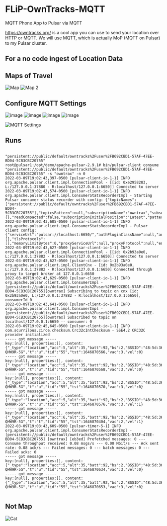# FLiP-OwnTracks-MQTT

MQTT Phone App to Pulsar via MQTT

https://owntracks.org/ is a cool app you can use to send your location over HTTP or MQTT.   We will use MQTT, which is actually MoP (MQTT on Pulsar) to my Pulsar cluster.

## For a no code ingest of Location Data


## Maps of Travel

![Map](https://github.com/tspannhw/FLiP-OwnTracks-MQTT/blob/main/ownmap.png?raw=true)
![Map 2](https://github.com/tspannhw/FLiP-OwnTracks-MQTT/blob/main/ownmap2.png?raw=true)

## Configure MQTT Settings

![image](https://user-images.githubusercontent.com/18673814/158393441-1b97742d-fb65-41aa-b864-7de92e5f93a2.png)
![image](https://user-images.githubusercontent.com/18673814/158393504-74aeac76-4a87-431c-b63b-d0f9a29bbcb1.png)
![image](https://user-images.githubusercontent.com/18673814/158393539-0e3a6a8e-733b-4b51-a77e-55ab5ce82e1a.png)
![image](https://user-images.githubusercontent.com/18673814/158393590-ad3eadcb-8917-4d42-a956-cfca365763f1.png)

![MQTT Settings](https://github.com/tspannhw/FLiP-OwnTracks-MQTT/blob/main/ownmqtt.png?raw=true)


## Runs

````

"persistent://public/default/owntracks%2Fuser%2FB692CBD1-57AF-47EE-BD04-5CB3CBC20755"
root@pulsar1:/opt/demo/apache-pulsar-2.9.1# bin/pulsar-client consume "persistent://public/default/owntracks%2Fuser%2FB692CBD1-57AF-47EE-BD04-5CB3CBC20755" -s "owntrax" -n 0
2022-03-09T19:02:43,397-0500 [pulsar-client-io-1-1] INFO  org.apache.pulsar.client.impl.ConnectionPool - [[id: 0xe2958283, L:/127.0.0.1:37880 - R:localhost/127.0.0.1:6650]] Connected to server
2022-03-09T19:02:43,574-0500 [pulsar-client-io-1-1] INFO  org.apache.pulsar.client.impl.ConsumerStatsRecorderImpl - Starting Pulsar consumer status recorder with config: {"topicNames":["persistent://public/default/owntracks%2Fuser%2FB692CBD1-57AF-47EE-BD04-5CB3CBC20755"],"topicsPattern":null,"subscriptionName":"owntrax","subscriptionType":"Exclusive","subscriptionMode":"Durable","receiverQueueSize":1000,"acknowledgementsGroupTimeMicros":100000,"negativeAckRedeliveryDelayMicros":60000000,"maxTotalReceiverQueueSizeAcrossPartitions":50000,"consumerName":null,"ackTimeoutMillis":0,"tickDurationMillis":1000,"priorityLevel":0,"maxPendingChunkedMessage":10,"autoAckOldestChunkedMessageOnQueueFull":false,"expireTimeOfIncompleteChunkedMessageMillis":60000,"cryptoFailureAction":"FAIL","properties":{},"readCompacted":false,"subscriptionInitialPosition":"Latest","patternAutoDiscoveryPeriod":60,"regexSubscriptionMode":"PersistentOnly","deadLetterPolicy":null,"retryEnable":false,"autoUpdatePartitions":true,"autoUpdatePartitionsIntervalSeconds":60,"replicateSubscriptionState":false,"resetIncludeHead":false,"keySharedPolicy":null,"batchIndexAckEnabled":false,"ackReceiptEnabled":false,"poolMessages":true,"maxPendingChuckedMessage":10}
2022-03-09T19:02:43,605-0500 [pulsar-client-io-1-1] INFO  org.apache.pulsar.client.impl.ConsumerStatsRecorderImpl - Pulsar client config: {"serviceUrl":"pulsar://localhost:6650/","authPluginClassName":null,"authParams":null,"authParamMap":null,"operationTimeoutMs":30000,"lookupTimeoutMs":30000,"statsIntervalSeconds":60,"numIoThreads":1,"numListenerThreads":1,"connectionsPerBroker":1,"useTcpNoDelay":true,"useTls":false,"tlsTrustCertsFilePath":"","tlsAllowInsecureConnection":false,"tlsHostnameVerificationEnable":false,"concurrentLookupRequest":5000,"maxLookupRequest":50000,"maxLookupRedirects":20,"maxNumberOfRejectedRequestPerConnection":50,"keepAliveIntervalSeconds":30,"connectionTimeoutMs":10000,"requestTimeoutMs":60000,"initialBackoffIntervalNanos":100000000,"maxBackoffIntervalNanos":60000000000,"enableBusyWait":false,"listenerName":null,"useKeyStoreTls":false,"sslProvider":null,"tlsTrustStoreType":"JKS","tlsTrustStorePath":"","tlsTrustStorePassword":"","tlsCiphers":[],"tlsProtocols":[],"memoryLimitBytes":0,"proxyServiceUrl":null,"proxyProtocol":null,"enableTransaction":false,"socks5ProxyAddress":null,"socks5ProxyUsername":null,"socks5ProxyPassword":null}
2022-03-09T19:02:43,627-0500 [pulsar-client-io-1-1] INFO  org.apache.pulsar.client.impl.ConnectionPool - [[id: 0x2b93a0e0, L:/127.0.0.1:37882 - R:localhost/127.0.0.1:6650]] Connected to server
2022-03-09T19:02:43,627-0500 [pulsar-client-io-1-1] INFO  org.apache.pulsar.client.impl.ClientCnx - [id: 0x2b93a0e0, L:/127.0.0.1:37882 - R:localhost/127.0.0.1:6650] Connected through proxy to target broker at 127.0.0.1:6650
2022-03-09T19:02:43,629-0500 [pulsar-client-io-1-1] INFO  org.apache.pulsar.client.impl.ConsumerImpl - [persistent://public/default/owntracks%2Fuser%2FB692CBD1-57AF-47EE-BD04-5CB3CBC20755][owntrax] Subscribing to topic on cnx [id: 0x2b93a0e0, L:/127.0.0.1:37882 - R:localhost/127.0.0.1:6650], consumerId 0
2022-03-09T19:02:43,641-0500 [pulsar-client-io-1-1] INFO  org.apache.pulsar.client.impl.ConsumerImpl - [persistent://public/default/owntracks%2Fuser%2FB692CBD1-57AF-47EE-BD04-5CB3CBC20755][owntrax] Subscribed to topic on localhost/127.0.0.1:6650 -- consumer: 0
2022-03-09T19:02:45,645-0500 [pulsar-client-io-1-1] INFO  com.scurrilous.circe.checksum.Crc32cIntChecksum - SSE4.2 CRC32C provider initialized
----- got message -----
key:[null], properties:[], content:{"_type":"location","acc":5,"alt":35,"batt":92,"bs":2,"BSSID":"48:5d:36:cd:85:6a","conn":"w","lat":40.268214,"lon":-74.529126,"m":2,"p":100.879,"SSID":"FiOS-QHW9R-5G","t":"u","tid":"55","tst":1646870566,"vac":3,"vel":0}
----- got message -----
key:[null], properties:[], content:{"_type":"location","acc":5,"alt":35,"batt":92,"bs":2,"BSSID":"48:5d:36:cd:85:6a","conn":"w","lat":40.268214,"lon":-74.529126,"m":2,"p":100.879,"SSID":"FiOS-QHW9R-5G","t":"u","tid":"55","tst":1646870568,"vac":3,"vel":0}
----- got message -----
key:[null], properties:[], content:{"_type":"location","acc":5,"alt":35,"batt":92,"bs":2,"BSSID":"48:5d:36:cd:85:6a","conn":"w","lat":40.268214,"lon":-74.529126,"m":2,"p":100.879,"SSID":"FiOS-QHW9R-5G","t":"u","tid":"55","tst":1646870570,"vac":3,"vel":0}
----- got message -----
key:[null], properties:[], content:{"_type":"location","acc":5,"alt":35,"batt":92,"bs":2,"BSSID":"48:5d:36:cd:85:6a","conn":"w","lat":40.268221,"lon":-74.529105,"m":2,"p":100.879,"SSID":"FiOS-QHW9R-5G","t":"u","tid":"55","tst":1646870576,"vac":3,"vel":1}
----- got message -----
key:[null], properties:[], content:{"_type":"location","acc":6,"alt":35,"batt":92,"bs":2,"BSSID":"48:5d:36:cd:85:6a","conn":"w","created_at":1646870585,"lat":40.268193,"lon":-74.529146,"m":2,"p":100.881,"SSID":"FiOS-QHW9R-5G","t":"t","tid":"55","tst":1646870404,"vac":2,"vel":1}
2022-03-09T19:03:43,609-0500 [pulsar-timer-5-1] INFO  org.apache.pulsar.client.impl.ConsumerStatsRecorderImpl - [persistent://public/default/owntracks%2Fuser%2FB692CBD1-57AF-47EE-BD04-5CB3CBC20755] [owntrax] [eb3ed] Prefetched messages: 0 --- Consume throughput received: 0.08 msgs/s --- 0.00 Mbit/s --- Ack sent rate: 0.08 ack/s --- Failed messages: 0 --- batch messages: 0 ---Failed acks: 0
----- got message -----
key:[null], properties:[], content:{"_type":"location","acc":5,"alt":35,"batt":92,"bs":2,"BSSID":"48:5d:36:cd:85:6a","conn":"w","lat":40.268171,"lon":-74.52908,"m":2,"p":100.886,"SSID":"FiOS-QHW9R-5G","t":"u","tid":"55","tst":1646870634,"vac":3,"vel":0}
----- got message -----
key:[null], properties:[], content:{"_type":"location","acc":5,"alt":35,"batt":92,"bs":2,"BSSID":"48:5d:36:cd:85:6a","conn":"w","lat":40.268186,"lon":-74.529093,"m":2,"p":100.889,"SSID":"FiOS-QHW9R-5G","t":"u","tid":"55","tst":1646870653,"vac":3,"vel":0}


````


## Not Map

![Cat](https://github.com/tspannhw/FLiP-OwnTracks-MQTT/blob/main/ownmap3.jpeg?raw=true)

